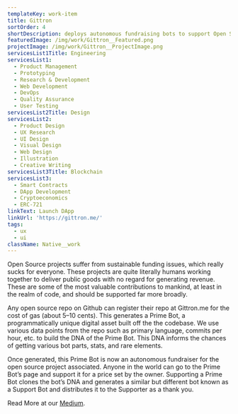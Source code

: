 ```yaml
---
templateKey: work-item
title: Gittron
sortOrder: 4
shortDescription: deploys autonomous fundraising bots to support Open Source projects in the form of ERC-721 NFTs.
featuredImage: /img/work/Gittron__Featured.png
projectImage: /img/work/Gittron__ProjectImage.png
servicesList1Title: Engineering
servicesList1:
  - Product Management
  - Prototyping
  - Research & Development
  - Web Development
  - DevOps
  - Quality Assurance
  - User Testing
servicesList2Title: Design
servicesList2:
  - Product Design
  - UX Research
  - UI Design
  - Visual Design
  - Web Design
  - Illustration
  - Creative Writing
servicesList3Title: Blockchain
servicesList3:
  - Smart Contracts
  - DApp Development
  - Cryptoeconomics
  - ERC-721
linkText: Launch DApp
linkUrl: 'https://gittron.me/'
tags:
  - ux
  - ui
className: Native__work
---
```


Open Source projects suffer from sustainable funding issues, which really sucks for everyone. These projects are quite literally humans working together to deliver public goods with no regard for generating revenue. These are some of the most valuable contributions to mankind, at least in the realm of code, and should be supported far more broadly.

Any open source repo on Github can register their repo at Gittron.me for the cost of gas (about 5–10 cents). This generates a Prime Bot, a programmatically unique digital asset built off the the codebase. We use various data points from the repo such as primary language, commits per hour, etc. to build the DNA of the Prime Bot. This DNA informs the chances of getting various bot parts, stats, and rare elements.

Once generated, this Prime Bot is now an autonomous fundraiser for the open source project associated. Anyone in the world can go to the Prime Bot’s page and support it for a price set by the owner. Supporting a Prime Bot clones the bot’s DNA and generates a similar but different bot known as a Support Bot and distributes it to the Supporter as a thank you.

Read More at our [Medium](https://medium.com/odyssy/hail-open-source-hail-gittron-ae50db8e7031 "Medium").


